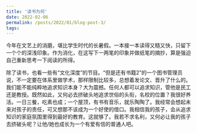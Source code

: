 ```yaml
---
title: '读书为何'
date: 2022-02-06
permalink: /posts/2022/01/blog-post-3/
tags:
---
```


今年在文艺上的消磨，堪比学生时代的长暑假。一本接一本读得又糙又快，只留下一个个的深浅印象。作为消化，在这写下一两笔的印象并做纸笔的摘抄，算是强迫自己重新思考一下阅读的所得。

除了读书，也看一些有“文化深度”的节目。“但是还有书籍2”的一个图书管理员说，不一定要在体系里做学术，那样限制比较多，总想着发论文、晋升了什么的。我们能不能纯粹地追求知识本身？大为震撼。任何人都可以追求知识，管他是民工还是教授。既然如此，又何必去挤破头地追求世俗的头衔，名校的位置？我很好养活。一日三餐，吃素也成；一个屋顶，有书有音乐，就乐陶陶了。我经常会想起未来对孩子的责任，可又想那不该成为一个好使的借口。我相信我的孩子，会从追求知识的家庭氛围里得到最好的教育。这就够了。我若不求名利，又何必让我的孩子去挤破头呢？让他/她也成长为一个有爱有信的普通人吧。

